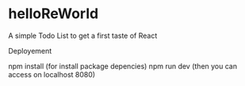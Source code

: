 # helloReWorld

A simple Todo List
to get a first taste of React

Deployement

npm install (for install package depencies)
npm run dev (then you can access on localhost 8080)